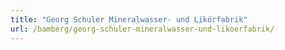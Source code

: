 ```yaml
---
title: "Georg Schuler Mineralwasser- und Likörfabrik"
url: /bamberg/georg-schuler-mineralwasser-und-likoerfabrik/
---
```

